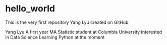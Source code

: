 # hello_world
This is the very first repository Yang Lyu created on GitHub

Yang Lyu
A first year MA Statistic student at Columbia University
Interested in Data Science
Learning Python at the moment
